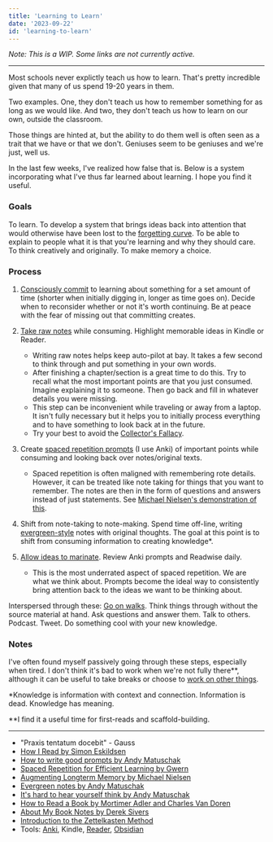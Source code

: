 ```yaml
---
title: 'Learning to Learn'
date: '2023-09-22'
id: 'learning-to-learn'
---
```

*Note: This is a WIP. Some links are not currently active.*

---

Most schools never explictly teach us how to learn. That's pretty incredible given that many of us spend 19-20 years in them.

Two examples. One, they don't teach us how to remember something for as long as we would like. And two, they don't teach us how to learn on our own, outside the classroom.

Those things are hinted at, but the ability to do them well is often seen as a trait that we have or that we don't. Geniuses seem to be geniuses and we're just, well us.

In the last few weeks, I've realized how false that is. Below is a system incorporating what I've thus far learned about learning. I hope you find it useful.

### Goals

To learn. To develop a system that brings ideas back into attention that would otherwise have been lost to the [forgetting curve](https://en.wikipedia.org/wiki/Forgetting_curve). To be able to explain to people what it is that you're learning and why they should care. To think creatively and originally. To make memory a choice.

### Process

1. [Consciously commit](/) to learning about something for a set amount of time (shorter when initially digging in, longer as time goes on). Decide when to reconsider whether or not it's worth continuing. Be at peace with the fear of missing out that committing creates.

2. [Take raw notes](https://granthale.com/books) while consuming. Highlight memorable ideas in Kindle or Reader.

    - Writing raw notes helps keep auto-pilot at bay. It takes a few second to think through and put something in your own words.
    - After finishing a chapter/section is a great time to do this. Try to recall what the most important points are that you just consumed. Imagine explaining it to someone. Then go back and fill in whatever details you were missing.
    - This step can be inconvenient while traveling or away from a laptop. It isn't fully necessary but it helps you to initially process everything and to have something to look back at in the future.
    - Try your best to avoid the [Collector's Fallacy](https://zettelkasten.de/posts/collectors-fallacy/).

3. Create [spaced repetition prompts](https://andymatuschak.org/prompts/) (I use Anki) of important points while consuming and looking back over notes/original texts.

    - Spaced repetition is often maligned with remembering rote details. However, it can be treated like note taking for things that you want to remember. The notes are then in the form of questions and answers instead of just statements. See [Michael Nielsen's demonstration of this](http://augmentingcognition.com/ltm.html).

4. Shift from note-taking to note-making. Spend time off-line, writing [evergreen-style](https://notes.andymatuschak.org/Evergreen_notes) notes with original thoughts. The goal at this point is to shift from consuming information to creating knowledge*.

5. [Allow ideas to marinate](). Review Anki prompts and Readwise daily.

    - This is the most underrated aspect of spaced repetition. We are what we think about. Prompts become the ideal way to consistently bring attention back to the ideas we want to be thinking about.

Interspersed through these: [Go on walks](). Think things through without the source material at hand. Ask questions and answer them. Talk to others. Podcast. Tweet. Do something cool with your new knowledge.

### Notes

I've often found myself passively going through these steps, especially when tired. I don't think it's bad to work when we're not fully there**, although it can be useful to take breaks or choose to [work on other things](https://jakobgreenfeld.com/personal-productivity).

*Knowledge is information with context and connection. Information is dead. Knowledge has meaning.

**I find it a useful time for first-reads and scaffold-building.

---

- "Praxis tentatum docebit" - Gauss
- [How I Read by Simon Eskildsen](https://sirupsen.com/read)
- [How to write good prompts by Andy Matuschak](https://andymatuschak.org/prompts/)
- [Spaced Repetition for Efficient Learning by Gwern](https://gwern.net/spaced-repetition)
- [Augmenting Longterm Memory by Michael Nielsen](http://augmentingcognition.com/ltm.html)
- [Evergreen notes by Andy Matuschak](https://notes.andymatuschak.org/Evergreen_notes)
- [It's hard to hear yourself think by Andy Matuschak](https://notes.andymatuschak.org/It%E2%80%99s_hard_to_hear_yourself_think)
- [How to Read a Book by Mortimer Adler and Charles Van Doren](https://www.amazon.com/How-Read-Book-Classic-Intelligent/dp/0671212095)
- [About My Book Notes by Derek Sivers](https://sive.rs/bfaq)
- [Introduction to the Zettelkasten Method](https://zettelkasten.de/introduction/)
- Tools: [Anki](https://ankiweb.net/), Kindle, [Reader](https://readwise.io/read), [Obsidian](https://obsidian.md/)
